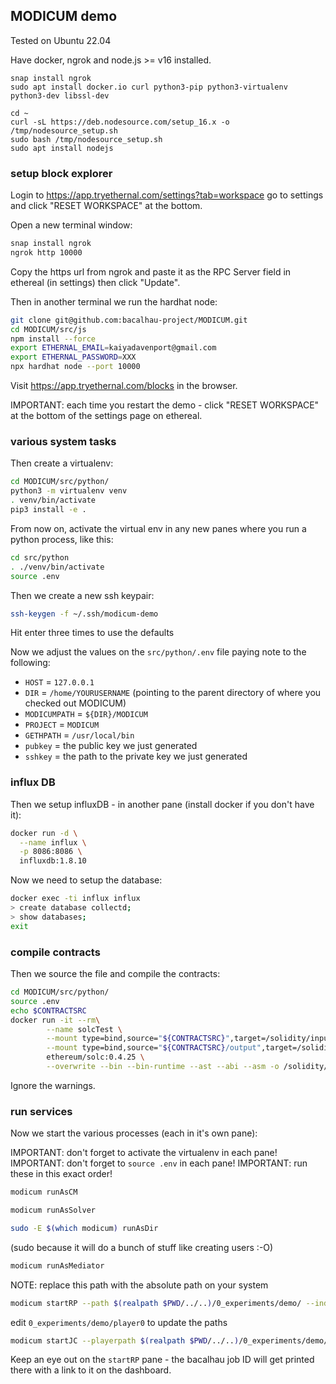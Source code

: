 ## MODICUM demo

Tested on Ubuntu 22.04

Have docker, ngrok and node.js >= v16 installed.
```
snap install ngrok
sudo apt install docker.io curl python3-pip python3-virtualenv python3-dev libssl-dev
```
```
cd ~
curl -sL https://deb.nodesource.com/setup_16.x -o /tmp/nodesource_setup.sh
sudo bash /tmp/nodesource_setup.sh
sudo apt install nodejs
```

### setup block explorer

Login to https://app.tryethernal.com/settings?tab=workspace go to settings and click "RESET WORKSPACE" at the bottom.

Open a new terminal window:

```bash
snap install ngrok
ngrok http 10000
```

Copy the https url from ngrok and paste it as the RPC Server field in ethereal (in settings) then click "Update".

Then in another terminal we run the hardhat node:

```bash
git clone git@github.com:bacalhau-project/MODICUM.git
cd MODICUM/src/js
npm install --force
export ETHERNAL_EMAIL=kaiyadavenport@gmail.com
export ETHERNAL_PASSWORD=XXX
npx hardhat node --port 10000
```

Visit https://app.tryethernal.com/blocks in the browser.

IMPORTANT: each time you restart the demo - click "RESET WORKSPACE" at the bottom of the settings page on ethereal.

### various system tasks

Then create a virtualenv:

```bash
cd MODICUM/src/python/
python3 -m virtualenv venv
. venv/bin/activate
pip3 install -e .
```

From now on, activate the virtual env in any new panes where you run a python process, like this:

```bash
cd src/python
. ./venv/bin/activate
source .env
```

Then we create a new ssh keypair:

```bash
ssh-keygen -f ~/.ssh/modicum-demo
```
Hit enter three times to use the defaults

Now we adjust the values on the `src/python/.env` file paying note to the following:

 * `HOST` = `127.0.0.1`
 * `DIR` = `/home/YOURUSERNAME` (pointing to the parent directory of where you checked out MODICUM)
 * `MODICUMPATH` = `${DIR}/MODICUM`
 * `PROJECT` = `MODICUM`
 * `GETHPATH` = `/usr/local/bin`
 * `pubkey` = the public key we just generated
 * `sshkey` = the path to the private key we just generated

### influx DB

Then we setup influxDB - in another pane (install docker if you don't have it):

```bash
docker run -d \
  --name influx \
  -p 8086:8086 \
  influxdb:1.8.10
```

Now we need to setup the database:

```bash
docker exec -ti influx influx
> create database collectd;
> show databases;
exit
```

### compile contracts

Then we source the file and compile the contracts:

```bash
cd MODICUM/src/python/
source .env
echo $CONTRACTSRC
docker run -it --rm\
		--name solcTest \
		--mount type=bind,source="${CONTRACTSRC}",target=/solidity/input \
		--mount type=bind,source="${CONTRACTSRC}/output",target=/solidity/output \
		ethereum/solc:0.4.25 \
		--overwrite --bin --bin-runtime --ast --abi --asm -o /solidity/output /solidity/input/Modicum.sol
```

Ignore the warnings.

### run services

Now we start the various processes (each in it's own pane):

IMPORTANT: don't forget to activate the virtualenv in each pane!
IMPORTANT: don't forget to `source .env` in each pane!
IMPORTANT: run these in this exact order!

```bash
modicum runAsCM
```

```bash
modicum runAsSolver
```

```bash
sudo -E $(which modicum) runAsDir
```
(sudo because it will do a bunch of stuff like creating users :-O)

```bash
modicum runAsMediator
```

NOTE: replace this path with the absolute path on your system

```bash
modicum startRP --path $(realpath $PWD/../..)/0_experiments/demo/ --index 1
```

edit `0_experiments/demo/player0` to update the paths

```bash
modicum startJC --playerpath $(realpath $PWD/../..)/0_experiments/demo/ --index 0
```

Keep an eye out on the `startRP` pane - the bacalhau job ID will get printed there with a link to it on the dashboard.
